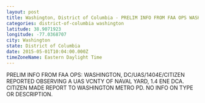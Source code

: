 ```yaml
---
layout: post
title: Washington, District of Columbia - PRELIM INFO FROM FAA OPS WASHINGTON DC UAS 1404E CITIZEN REPORTED OBSERVING A UAS VCNTY
categories: district-of-columbia washington
latitude: 38.9071923
longitude: -77.0368707
city: Washington
state: District of Columbia
date: 2015-05-01T10:04:00.000Z
timeZoneName: Eastern Daylight Time
---
```


PRELIM INFO FROM FAA OPS: WASHINGTON, DC/UAS/1404E/CITIZEN REPORTED OBSERVING A UAS VCNTY OF NAVAL YARD, 1.4 ENE DCA. CITIZEN MADE REPORT TO WASHINGTON METRO PD. NO INFO ON TYPE OR DESCRIPTION.